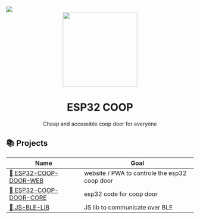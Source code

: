 <img src="https://github.com/ESP32-COOP/.github/assets/37497007/cd9949c6-dddd-4b1a-805f-f3ae6b920bc8">




<div align="center">
<img width=200 src="https://avatars.githubusercontent.com/u/125645342?s=400&u=3b826dc69690dbe5a25e243508bfb29d9a48d8a1&v=4">

# ESP32 COOP

Cheap and accessible coop door for everyone


</div>




## :books: Projects


| Name  | Goal |
| ------------- | ------------- |
| [:iphone: ESP32-COOP-DOOR-WEB](https://github.com/ESP32-COOP/ESP32-COOP-DOOR-WEB)  | website / PWA to controle the esp32 coop door  |
| [:electric_plug: ESP32-COOP-DOOR-CORE](https://github.com/ESP32-COOP/ESP32-COOP-DOOR-CORE)  | esp32 code for coop door   |
| [:green_book: JS-BLE-LIB](https://github.com/ESP32-COOP/JS-BLE-LIB)  | JS lib to communicate over BLE    |
